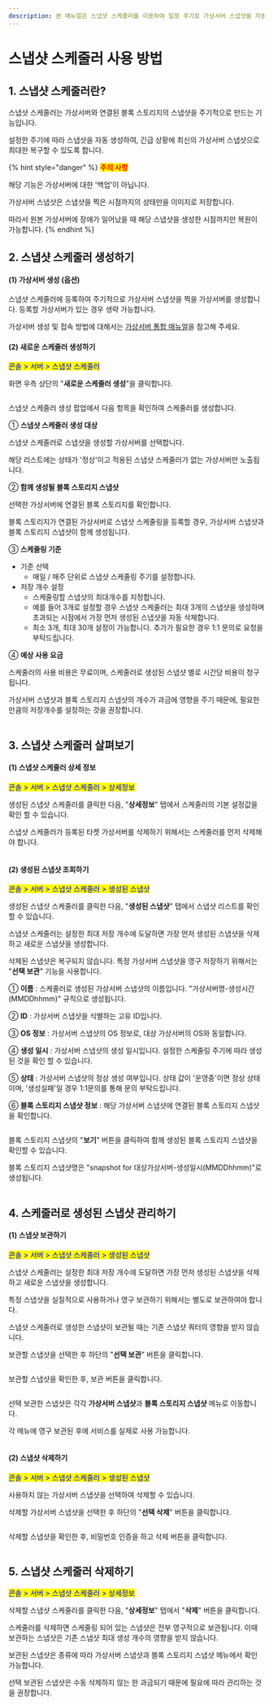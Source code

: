 ```yaml
---
description: 본 매뉴얼은 스냅샷 스케줄러를 이용하여 일정 주기로 가상서버 스냅샷을 자동 생성하는 방법을 설명합니다.
---
```


# 스냅샷 스케줄러 사용 방법

## 1. 스냅샷 스케줄러란?

스냅샷 스케줄러는 가상서버와 연결된 블록 스토리지의 스냅샷을 주기적으로 만드는 기능입니다.

설정한 주기에 따라 스냅샷을 자동 생성하여, 긴급 상황에 최신의 가상서버 스냅샷으로 최대한 복구할 수 있도록 합니다.

{% hint style="danger" %}
<mark style="color:red;">**주의 사항**</mark>

해당 기능은 가상서버에 대한 '백업'이 아닙니다.

가상서버 스냅샷은 스냅샷을 찍은 시점까지의 상태만을 이미지로 저장합니다.

따라서 원본 가상서버에 장애가 일어났을 때 해당 스냅샷을 생성한 시점까지만 복원이 가능합니다.&#x20;
{% endhint %}





## 2. 스냅샷 스케줄러 생성하기

#### (1) 가상서버 생성 (옵션)

스냅샷 스케줄러에 등록하여 주기적으로 가상서버 스냅샷을 찍을 가상서버를 생성합니다. 등록할 가상서버가 있는 경우 생략 가능합니다.

가상서버 생성 및 접속 방법에 대해서는 [가상서버 통합 매뉴얼](../server/total.md)을 참고해 주세요.

&#x20;

#### (2) 새로운 스케줄러 생성하기

<mark style="color:blue;">콘솔 > 서버 > 스냅샷 스케줄러</mark>

화면 우측 상단의 "**새로운 스케줄러 생성**"을 클릭합니다.&#x20;

<figure><img src="../../.gitbook/assets/image (2) (3).png" alt=""><figcaption></figcaption></figure>

스냅샷 스케줄러 생성 팝업에서 다음 항목을 확인하여 스케줄러를 생성합니다.

﻿① **스냅샷 스케줄러 생성 대상**

스냅샷 스케줄러로 스냅샷을 생성할 가상서버를 선택합니다.

해당 리스트에는 상태가 '정상'이고 적용된 스냅샷 스케줄러가 없는 가상서버만 노출됩니다.

② **함께 생성될 블록 스토리지 스냅샷**

선택한 가상서버에 연결된 블록 스토리지를 확인합니다.

블록 스토리지가 연결된 가상서버로 스냅샷 스케줄링을 등록할 경우, 가상서버 스냅샷과 블록 스토리지 스냅샷이 함께 생성됩니다.

③ **스케줄링 기준**

* 기준 선택
  * 매일 / 매주 단위로 스냅샷 스케줄링 주기를 설정합니다.
* 저장 개수 설정
  * 스케줄링할 스냅샷의 최대개수를 지정합니다.
  * 예를 들어 3개로 설정할 경우 스냅샷 스케줄러는 최대 3개의 스냅샷을 생성하며 초과되는 시점에서 가장 먼저 생성된 스냅샷을 자동 삭제합니다.
  * 최소 3개, 최대 30개 설정이 가능합니다. 추가가 필요한 경우 1:1 문의로 요청을 부탁드립니다.

④ **예상 사용 요금**

스케줄러의 사용 비용은 무료이며, 스케줄러로 생성된 스냅샷 별로 시간당 비용이 청구됩니다.

가상서버 스냅샷과 블록 스토리지 스냅샷의 개수가 과금에 영향을 주기 때문에, 필요한 만큼의 저장개수를 설정하는 것을 권장합니다.

<figure><img src="../../.gitbook/assets/image (1) (2).png" alt=""><figcaption></figcaption></figure>





## 3. 스냅샷 스케줄러 살펴보기

#### (1) 스냅샷 스케줄러 상세 정보

<mark style="color:blue;">콘솔 > 서버 > 스냅샷 스케줄러 > 상세정보</mark>

생성된 스냅샷 스케줄러를 클릭한 다음, "**상세정보**" 탭에서 스케줄러의 기본 설정값을 확인 할 수 있습니다.

스냅샷 스케줄러가 등록된 타켓 가상서버를 삭제하기 위해서는 스케줄러를 먼저 삭제해야 합니다.

<figure><img src="../../.gitbook/assets/image (6) (2).png" alt=""><figcaption></figcaption></figure>



#### (2) 생성된 스냅샷 조회하기

<mark style="color:blue;">콘솔 > 서버 > 스냅샷 스케줄러 > 생성된 스냅샷</mark>

생성된 스냅샷 스케줄러를 클릭한 다음, "**생성된 스냅샷**" 탭에서 스냅샷 리스트를 확인할 수 있습니다.

스냅샷 스케줄러는 설정한 최대 저장 개수에 도달하면 가장 먼저 생성된 스냅샷을 삭제하고 새로운 스냅샷을 생성합니다.

삭제된 스냅샷은 복구되지 않습니다. 특정 가상서버 스냅샷을 영구 저장하기 위해서는 "**선택 보관**" 기능을 사용합니다.



① **이름** : 스케줄러로 생성된 가상서버 스냅샷의 이름입니다. "가상서버명-생성시간(MMDDhhmm)" 규칙으로 생성됩니다.

② **ID** : 가상서버 스냅샷을 식별하는 고유 ID입니다.

③ **OS 정보** : 가상서버 스냅샷의 OS 정보로, 대상 가상서버의 OS와 동일합니다.

④ **생성 일시** : 가상서버 스냅샷의 생성 일시입니다. 설정한 스케줄링 주기에 따라 생성된 것을 확인 할 수 있습니다.

⑤ **상태** : 가상서버 스냅샷의 정상 생성 여부입니다. 상태 값이 '운영중'이면 정상 상태이며, '생성실패'일 경우 1:1문의를 통해 문의 부탁드립니다.         &#x20;

⑥ **블록 스토리지 스냅샷 정보** : 해당 가상서버 스냅샷에 연결된 블록 스토리지 스냅샷을 확인합니다.

<figure><img src="../../.gitbook/assets/image (3) (1).png" alt=""><figcaption></figcaption></figure>

블록 스토리지 스냅샷의 "**보기**" 버튼을 클릭하여 함께 생성된 블록 스토리지 스냅샷을 확인할 수 있습니다.

블록 스토리지 스냅샷명은 "snapshot for 대상가상서버-생성일시(MMDDhhmm)"로 생성됩니다.

<figure><img src="../../.gitbook/assets/image (6) (3).png" alt=""><figcaption></figcaption></figure>





## 4. 스케줄러로 생성된 스냅샷 관리하기

#### (1) 스냅샷 보관하기

<mark style="color:blue;">콘솔 > 서버 > 스냅샷 스케줄러 > 생성된 스냅샷</mark>

스냅샷 스케줄러는 설정한 최대 저장 개수에 도달하면 가장 먼저 생성된 스냅샷을 삭제하고 새로운 스냅샷을 생성합니다.

특정 스냅샷을 실질적으로 사용하거나 영구 보관하기 위해서는 별도로 보관하여야 합니다.

스냅샷 스케줄러로 생성한 스냅샷이 보관될 때는 기존 스냅샷 쿼터의 영향을 받지 않습니다.

보관할 스냅샷을 선택한 후 하단의 "**선택 보관**" 버튼을 클릭합니다.

<figure><img src="../../.gitbook/assets/image (13) (1).png" alt=""><figcaption></figcaption></figure>



보관할 스냅샷을 확인한 후, 보관 버튼을 클릭합니다.

<figure><img src="../../.gitbook/assets/image (8) (1).png" alt=""><figcaption></figcaption></figure>

선택 보관한 스냅샷은 각각 **가상서버 스냅샷**과 **블록 스토리지 스냅샷** 메뉴로 이동합니다.

각 메뉴에 영구 보관된 후에 서비스를 실제로 사용 가능합니다.

<figure><img src="../../.gitbook/assets/image (14) (1).png" alt=""><figcaption></figcaption></figure>

#### (2) 스냅샷 삭제하기

<mark style="color:blue;">콘솔 > 서버 > 스냅샷 스케줄러 > 생성된 스냅샷</mark>

사용하지 않는 가상서버 스냅샷을 선택하여 삭제할 수 있습니다.&#x20;

삭제할 가상서버 스냅샷을 선택한 후 하단의 "**선택 삭제**" 버튼을 클릭합니다.

<figure><img src="../../.gitbook/assets/image (15).png" alt=""><figcaption></figcaption></figure>

삭제할 스냅샷을 확인한 후, 비밀번호 인증을 하고 삭제 버튼을 클릭합니다.

<figure><img src="../../.gitbook/assets/image (16).png" alt=""><figcaption></figcaption></figure>





## 5. 스냅샷 스케줄러 삭제하기

<mark style="color:blue;">콘솔 > 서버 > 스냅샷 스케줄러 > 상세정보</mark>

삭제할 스냅샷 스케줄러를 클릭한 다음, "**상세정보**" 탭에서 "**삭제**" 버튼을 클릭합니다.

스케줄러를 삭제하면 스케줄링 되어 있는 스냅샷은 전부 영구적으로 보관됩니다. 이때 보관하는 스냅샷은 기존 스냅샷 최대 생성 개수의 영향을 받지 않습니다.

보관된 스냅샷은 종류에 따라 가상서버 스냅샷과 블록 스토리지 스냅샷 메뉴에서 확인 가능합니다.

선택 보관된 스냅샷은 수동 삭제하지 않는 한 과금되기 때문에 필요에 따라 관리하는 것을 권장합니다.

<figure><img src="../../.gitbook/assets/image (10).png" alt=""><figcaption></figcaption></figure>

